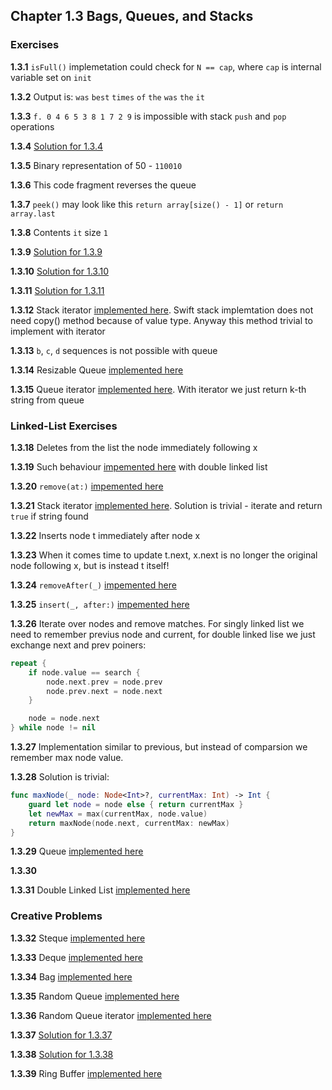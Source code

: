 ## Chapter 1.3 Bags, Queues, and Stacks

### Exercises

**1.3.1**  `isFull()` implemetation could check for `N == cap`, where `cap` is internal variable set on `init`

**1.3.2** Output is: `was` `best` `times` `of` `the` `was` `the` `it`

**1.3.3** `f. 0 4 6 5 3 8 1 7 2 9` is impossible with stack `push` and `pop` operations

**1.3.4** [Solution for 1.3.4](1.3.4.md)

**1.3.5** Binary representation of 50 - `110010`

**1.3.6** This code fragment reverses the queue

**1.3.7** `peek()` may look like this `return array[size() - 1]` or `return array.last`

**1.3.8** Contents `it` size `1`

**1.3.9** [Solution for 1.3.9](1.3.9.md)

**1.3.10** [Solution for 1.3.10](1.3.10.md)

**1.3.11** [Solution for 1.3.11](1.3.11.md)

**1.3.12** Stack iterator [implemented here](https://github.com/SergeyKuryanov/Swift-Data-Structures-and-Algorithms/tree/master/Stack#array). Swift stack implemtation does not need copy() method because of value type. Anyway this method trivial to implement with iterator

**1.3.13** `b`, `c`, `d` sequences is not possible with queue

**1.3.14** Resizable Queue [implemented here](https://github.com/SergeyKuryanov/Swift-Data-Structures-and-Algorithms/tree/master/Queue#resizable-array)

**1.3.15** Queue iterator [implemented here](https://github.com/SergeyKuryanov/Swift-Data-Structures-and-Algorithms/tree/master/Queue#array). With iterator we just return k-th string from queue

### Linked-List Exercises

**1.3.18** Deletes from the list the node immediately following x

**1.3.19** Such behaviour [impemented here](https://github.com/SergeyKuryanov/Swift-Data-Structures-and-Algorithms/tree/master/Linked%20List#double-linked-list) with double linked list

**1.3.20** `remove(at:)` [impemented here](https://github.com/SergeyKuryanov/Swift-Data-Structures-and-Algorithms/tree/master/Linked%20List)

**1.3.21** Stack iterator [implemented here](https://github.com/SergeyKuryanov/Swift-Data-Structures-and-Algorithms/tree/master/Linked%20List). Solution is trivial - iterate and return `true` if string found

**1.3.22** Inserts node t immediately after node x

**1.3.23** When it comes time to update t.next, x.next is no longer the original node following x, but is instead t itself!

**1.3.24** `removeAfter(_)` [impemented here](https://github.com/SergeyKuryanov/Swift-Data-Structures-and-Algorithms/tree/master/Linked%20List)

**1.3.25** `insert(_, after:)` [impemented here](https://github.com/SergeyKuryanov/Swift-Data-Structures-and-Algorithms/tree/master/Linked%20List)

**1.3.26** Iterate over nodes and remove matches. For singly linked list we need to remember previus node and current, for double linked lise we just exchange next and prev poiners:

```swift
repeat {
    if node.value == search {
        node.next.prev = node.prev
        node.prev.next = node.next
    }

    node = node.next
} while node != nil
```

**1.3.27** Implementation similar to previous, but instead of comparsion we remember max node value.

**1.3.28** Solution is trivial:
```swift
func maxNode(_ node: Node<Int>?, currentMax: Int) -> Int {
    guard let node = node else { return currentMax }
    let newMax = max(currentMax, node.value)
    return maxNode(node.next, currentMax: newMax)
}
```

**1.3.29** Queue [implemented here](https://github.com/SergeyKuryanov/Swift-Data-Structures-and-Algorithms/tree/master/Queue)

**1.3.30**

**1.3.31** Double Linked List [implemented here](https://github.com/SergeyKuryanov/Swift-Data-Structures-and-Algorithms/tree/master/Linked%20List#double-linked-list)

### Creative Problems

**1.3.32** Steque [implemented here](https://github.com/SergeyKuryanov/Swift-Data-Structures-and-Algorithms/tree/master/Steque)

**1.3.33** Deque [implemented here](https://github.com/SergeyKuryanov/Swift-Data-Structures-and-Algorithms/tree/master/Deque)

**1.3.34** Bag [implemented here](https://github.com/SergeyKuryanov/Swift-Data-Structures-and-Algorithms/tree/master/Bag)

**1.3.35** Random Queue [implemented here](https://github.com/SergeyKuryanov/Swift-Data-Structures-and-Algorithms/tree/master/Queue#random-queue)

**1.3.36** Random Queue iterator [implemented here](https://github.com/SergeyKuryanov/Swift-Data-Structures-and-Algorithms/tree/master/Queue#random-queue)

**1.3.37** [Solution for 1.3.37](1.3.37.md)

**1.3.38** [Solution for 1.3.38](1.3.38.md)

**1.3.39** Ring Buffer [implemented here](https://github.com/SergeyKuryanov/Swift-Data-Structures-and-Algorithms/tree/master/Ring%20Buffer)